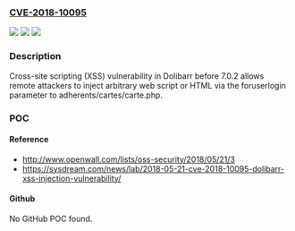 ### [CVE-2018-10095](https://cve.mitre.org/cgi-bin/cvename.cgi?name=CVE-2018-10095)
![](https://img.shields.io/static/v1?label=Product&message=n%2Fa&color=blue)
![](https://img.shields.io/static/v1?label=Version&message=n%2Fa&color=blue)
![](https://img.shields.io/static/v1?label=Vulnerability&message=n%2Fa&color=brighgreen)

### Description

Cross-site scripting (XSS) vulnerability in Dolibarr before 7.0.2 allows remote attackers to inject arbitrary web script or HTML via the foruserlogin parameter to adherents/cartes/carte.php.

### POC

#### Reference
- http://www.openwall.com/lists/oss-security/2018/05/21/3
- https://sysdream.com/news/lab/2018-05-21-cve-2018-10095-dolibarr-xss-injection-vulnerability/

#### Github
No GitHub POC found.

